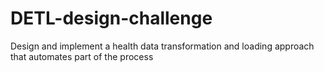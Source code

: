# DETL-design-challenge
Design and implement a health data transformation and loading approach that automates part of the process
